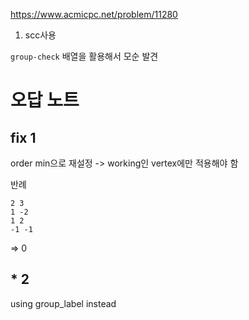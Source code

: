 https://www.acmicpc.net/problem/11280

1. scc사용

`group-check` 배열을 활용해서 모순 발견

# 오답 노트

## fix 1

order min으로 재설정 -> working인 vertex에만 적용해야 함

반례
```
2 3
1 -2
1 2
-1 -1
```
=> 0

## * 2

using group_label instead


